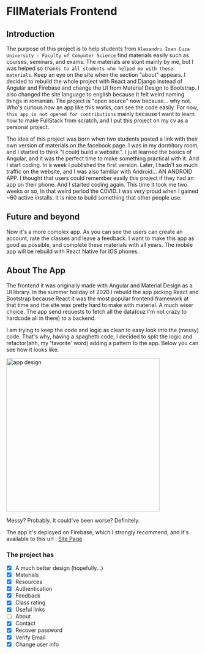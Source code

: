 # FIIMaterials Frontend

## Introduction

The purpose of this project is to help students from `Alexandru Ioan Cuza University - Faculty of Computer Science` find materials easily such as courses, seminars, and exams.
The materials are stunt mainly by me, but I was helped so `thanks to all students who helped me with these materials`. Keep an eye on the site when the section "about" appears.
I decided to rebuild the whole project with React and Django instead of Angular and Firebase and change the UI from Material Design to Bootstrap. I also changed the site language to english because It felt weird
naming things in romanian. The project is "open source" now because... why not. Who's curious how an app like this works, can see the code easily. For now, `this app is not opened for contributions` mainly because 
I want to learn how to make FullStack from scratch, and I put this project on my cv as a personal project.

The idea of this project was born when two students posted a link with their own version of materials on the facebook page. I was in my dormitory room, and I started to think "I could build a website.". I just learned the basics of Angular, and it was the perfect time to make something practical with it. And I start coding. In a week I published the first version. Later, I hadn't so much traffic on the website, and I was also familiar with Android... AN ANDROID APP. I thought that users could remember easily this project if they had an app on their phone. And I started coding again. This time it took me two weeks or so, In that weird period the C0VID. I was very proud when I gained ~60 active installs. It is nice to build something that other people use.

## Future and beyond 
Now it's a more complex app. As you can see the users can create an account, rate the classes and leave a feedback. I want to make this app as good as possible, and complete these materials with all years. The mobile app will be rebuild with React Native for IOS phones.  

## About The App
The frontend it was originally made with Angular and Material Design as a UI library. In the summer holiday of 2020 I rebuild the app picking React and Bootstrap because React it was the most popular frontend framework at that time and the site was pretty hard to make with material. A much wiser choice. The app send requests to fetch all the data(cuz I'm not crazy to hardcode all in there) to a backend.

I am trying to keep the code and logic as clean to easy look into the (messy) code. That's why, having a spaghetti code, I decided to split the logic and refactor(ahh, my 'favorite' word) adding a pattern to the app. Below you can see how it looks like.

<img alt="app design" src="https://i.postimg.cc/Pq7hF4RC/frontend-pattern-01.jpg" height="400">

Messy? Probably. It could've been worse? Definitely.

The app it's deployed on Firebase, which I strongly recommend, and it's available to this url : [Site Page](https://fiimaterials.valentinstamate.com)

### The project has
 - [X] A much better design (hopefully...)
 - [X] Materials
 - [X] Resources
 - [X] Authentication
 - [X] Feedback
 - [X] Class rating
 - [X] Useful links
 - [ ] About
 - [X] Contact
 - [X] Recover password
 - [X] Verify Email
 - [X] Change user info
